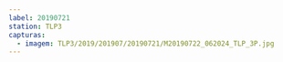 ```yaml
---
label: 20190721
station: TLP3
capturas:
  - imagem: TLP3/2019/201907/20190721/M20190722_062024_TLP_3P.jpg
---
```

